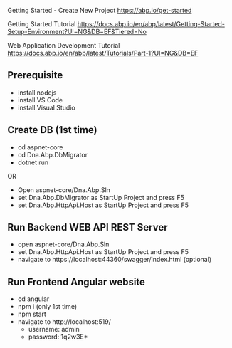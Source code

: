 Getting Started - Create New Project
https://abp.io/get-started

Getting Started Tutorial
https://docs.abp.io/en/abp/latest/Getting-Started-Setup-Environment?UI=NG&DB=EF&Tiered=No

Web Application Development Tutorial
https://docs.abp.io/en/abp/latest/Tutorials/Part-1?UI=NG&DB=EF

## Prerequisite 
- install nodejs
- install VS Code
- install Visual Studio

## Create DB (1st time)
- cd aspnet-core
- cd Dna.Abp.DbMigrator
- dotnet run

OR
- Open aspnet-core/Dna.Abp.Sln
- set Dna.Abp.DbMigrator as StartUp Project and press F5
- set Dna.Abp.HttpApi.Host as StartUp Project and press F5

## Run Backend WEB API REST Server
- open aspnet-core/Dna.Abp.Sln
- set Dna.Abp.HttpApi.Host as StartUp Project and press F5
- navigate to https://localhost:44360/swagger/index.html (optional)

## Run Frontend Angular website
- cd angular
- npm i (only 1st time)
- npm start
- navigate to http://localhost:519/
    - username: admin
    - password: 1q2w3E*
